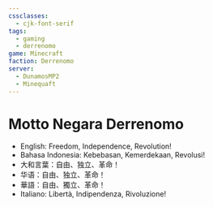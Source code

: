 ```yaml
---
cssclasses:
  - cjk-font-serif
tags:
  - gaming
  - derrenomo
game: Minecraft
faction: Derrenomo
server:
  - DunamosMP2
  - Minequaft
---
```


# Motto Negara Derrenomo

- English: Freedom, Independence, Revolution!
- Bahasa Indonesia: Kebebasan, Kemerdekaan, Revolusi!
- 大和言葉：自由、独立、革命！
- 华语：自由、独立、革命！
- 華語：自由、獨立、革命！
- Italiano: Libertà, Indipendenza, Rivoluzione!
